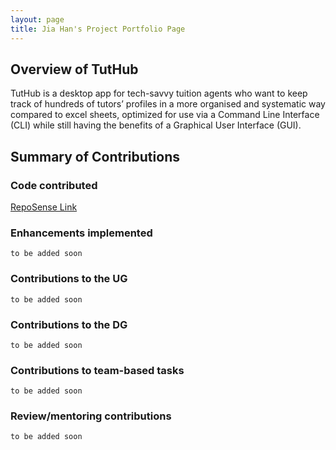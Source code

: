 ```yaml
---
layout: page
title: Jia Han's Project Portfolio Page
---
```

    
## Overview of TutHub
TutHub is a desktop app for tech-savvy tuition agents who want to keep track of hundreds of tutors’ profiles in a more organised and systematic way compared to excel sheets, optimized for use via a Command Line Interface (CLI) while still having the benefits of a Graphical User Interface (GUI).

## Summary of Contributions

### Code contributed
[RepoSense Link](https://nus-cs2103-ay2223s1.github.io/tp-dashboard/?search=jia-han&breakdown=true)

### Enhancements implemented
`to be added soon`

### Contributions to the UG
`to be added soon`

### Contributions to the DG
`to be added soon`

### Contributions to team-based tasks
`to be added soon`

### Review/mentoring contributions
`to be added soon`
